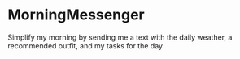 # MorningMessenger
Simplify my morning by sending me a text with the daily weather, a recommended outfit, and my tasks for the day
